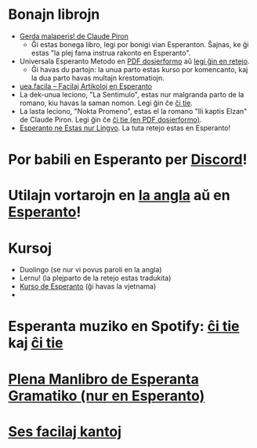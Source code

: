 # Bonajn librojn

- [Gerda malaperis! de Claude Piron](legacy.esperanto.org.uk/eldonoj/piron/skanoj/Gerda_malaperis_2006.pdf)
  - Ĝi estas bonega libro, legi por bonigi vian Esperanton. Ŝajnas, ke ĝi estas "la plej fama instrua rakonto en Esperanto".
- Universala Esperanto Metodo en [PDF dosierformo](archive.org/download/BensonUniversalaEsperantoMetodo/BensonUniversalaEsperantoMetodo.pdf)
aŭ [legi ĝin en retejo](eduinf.waw.pl/esp/lern/uem/index.php).
  - Ĝi havas du partojn: la unua parto estas kurso por komencanto, kaj la dua parto havas multajn krestomatiojn.
- [uea.facila – Facilaj Artikoloj en Esperanto](uea.facila.org)
- La dek-unua leciono, "La Sentimulo", estas nur malgranda parto de la romano, kiu havas la saman nomon. Legi ĝin ĉe [ĉi tie](esperantofre.com/zagreb/sentimul.htm).
- La lasta leciono, "Nokta Promeno", estas el la romano "Ili kaptis Elzan" de Claude Piron. Legi ĝin ĉe [ĉi tie (en PDF dosierformo)](esperantofre.com/zagreb/ilikaptiselzan.pdf).
- [Esperanto ne Estas nur Lingvo](esperantofre.com/zagreb/eonenur.htm). La tuta retejo estas en Esperanto!

# Por babili en Esperanto per [Discord](discord.gg/tEmDyAGWzS)!

# Utilajn vortarojn en [la angla](tujavortaro.net) aŭ en [Esperanto](vortaro.net/)!

# Kursoj
- Duolingo (se nur vi povus paroli en la angla)
- Lernu! (la plejparto de la retejo estas tradukita)
- [Kurso de Esperanto](kurso.com.br/index.php) (ĝi havas la vjetnama)
- 
# Esperanta muziko en Spotify: [ĉi tie](open.spotify.com/playlist/7LYL5Mcc2oEBphWrKujpq3?nd=1) kaj [ĉi tie](open.spotify.com/playlist/0aQraHEEm3UE2Z6xahGplN?si=NzYJ-8ugSImH9jCodeeZng)

# [Plena Manlibro de Esperanta Gramatiko (nur en Esperanto)](bertilow.com/pmeg/index.html)

# [Ses facilaj kantoj](esperantofre.com/zagreb/zmkanto.htm#kanto)
